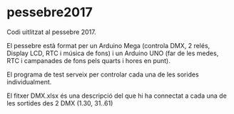 # pessebre2017

Codi uitlitzat al pessebre 2017.

El pessebre està format per un Arduino Mega (controla DMX, 2 relés, Display LCD, RTC i música de fons) i un Arduino UNO (far de les medes, RTC i campanades de fons pels quarts i hores en punt).

El programa de test serveix per controlar cada una de les sorides individualment.

El fitxer DMX.xlsx és una descripció del que hi ha connectat a cada una de les sortides des 2 DMX (1.30, 31..61)

